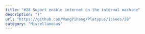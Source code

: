 ```yaml
---
title: "#28 Suport enable internet on the internal machine"
description: ")"
url: "https://github.com/WangYihang/Platypus/issues/28"
category: "Miscellaneous"
---
```

